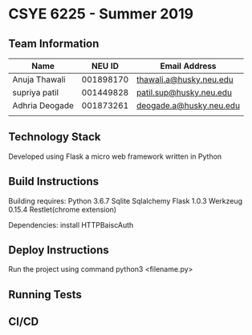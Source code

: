 # CSYE 6225 - Summer 2019

## Team Information

| Name | NEU ID | Email Address |
| --- | --- | --- |
| Anuja Thawali|001898170 |thawali.a@husky.neu.edu |
| supriya patil|001449828 |patil.sup@husky.neu.edu |
| Adhria Deogade |001873261| deogade.a@husky.neu.edu|
| | | |

## Technology Stack
Developed using Flask a micro web framework written in Python

## Build Instructions
Building requires:
Python 3.6.7
Sqlite
Sqlalchemy
Flask 1.0.3
Werkzeug 0.15.4
Restlet(chrome extension)


Dependencies:
install HTTPBaiscAuth



## Deploy Instructions
Run the project using command python3 <filename.py>



## Running Tests


## CI/CD


